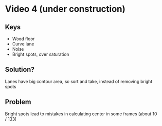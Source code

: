 # Video 4 (under construction)

## Keys

* Wood floor
* Curve lane
* Noise
* Bright spots, over saturation

## Solution?

Lanes have big contour area, so sort and take, instead of removing bright spots

## Problem

Bright spots lead to mistakes in calculating center in some frames (about 10 / 133)
